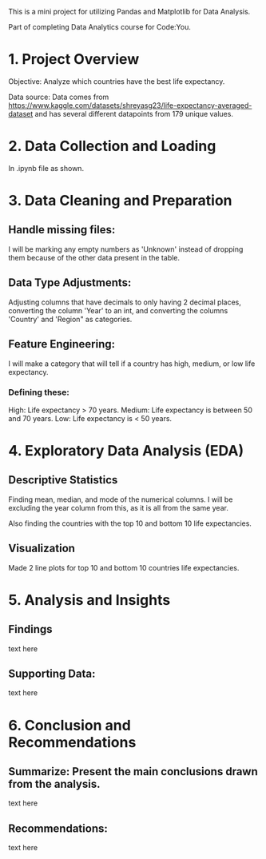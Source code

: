 This is a mini project for utilizing Pandas and Matplotlib for Data Analysis. 

Part of completing Data Analytics course for Code:You.

# 1. Project Overview 

Objective: Analyze which countries have the best life expectancy.

Data source: Data comes from https://www.kaggle.com/datasets/shreyasg23/life-expectancy-averaged-dataset and has several different datapoints from 179 unique values.



# 2. Data Collection and Loading

In .ipynb file as shown.



# 3. Data Cleaning and Preparation 

## Handle missing files: 

I will be marking any empty numbers as 'Unknown' instead of dropping them because of the other data present in the table.

## Data Type Adjustments: 

Adjusting columns that have decimals to only having 2 decimal places, converting the column 'Year' to an int, and converting the columns 'Country' and 'Region" as categories.

## Feature Engineering: 

I will make a category that will tell if a country has high, medium, or low life expectancy. 

### Defining these:
High: Life expectancy > 70 years. 
Medium: Life expectancy is between 50 and 70 years. 
Low: Life expectancy is < 50 years. 



# 4. Exploratory Data Analysis (EDA)

## Descriptive Statistics

Finding mean, median, and mode of the numerical columns. I will be excluding the year column from this, as it is all from the same year.

Also finding the countries with the top 10 and bottom 10 life expectancies.

## Visualization

Made 2 line plots for top 10 and bottom 10 countries life expectancies.



# 5. Analysis and Insights

## Findings

text here

## Supporting Data:

text here



# 6. Conclusion and Recommendations

## Summarize: Present the main conclusions drawn from the analysis.

text here 

## Recommendations:

text here